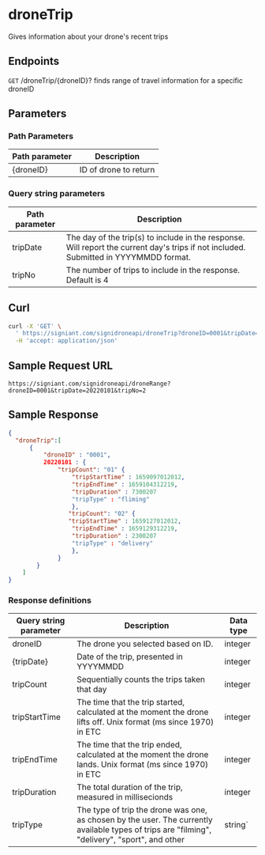 # droneTrip

Gives information about your drone's recent trips

## Endpoints

`GET` /droneTrip/{droneID}?
finds range of travel information for a specific droneID

## Parameters
### Path Parameters
|Path parameter|Description|
|--|--|
| {droneID} |ID of drone to return   |

### Query string parameters
|Path parameter|Description|
|--|--|
|tripDate| The day of the trip(s) to include in the response. Will report the current day's trips if not included. Submitted in YYYYMMDD format. |
|tripNo| The number of trips to include in the response. Default is 4 |

## Curl

```bash
curl -X 'GET' \
  ' https://signiant.com/signidroneapi/droneTrip?droneID=0001&tripDate=20220101&tripNo=2' \
  -H 'accept: application/json'
```

## Sample Request URL

    https://signiant.com/signidroneapi/droneRange?droneID=0001&tripDate=20220101&tripNo=2

## Sample Response
```json
{
  "droneTrip":[
	  {
		  "droneID" : "0001",
		  20220101 : {
			  "tripCount": "01" {
				  "tripStartTime" : 1659097012012,
				  "tripEndTime" : 1659104312219,
				  "tripDuration" : 7300207
				  "tripType" : "fliming"
				  },
				 "tripCount": "02" {
				 "tripStartTime" : 1659127012012,
				  "tripEndTime" : 1659129312219,
				  "tripDuration" : 2300207
				  "tripType" : "delivery"
				  },
			  }
		}
	]	  
}


```

### Response definitions
|Query string parameter| Description |Data type |
|--|--|--|
| droneID | The drone you selected based on ID. |integer
| {tripDate} | Date of the trip, presented in YYYYMMDD | integer
| tripCount | Sequentially counts the trips taken that day | integer
| tripStartTime | The time that the trip started, calculated at the moment the drone lifts off. Unix format (ms since 1970) in ETC |integer
| tripEndTime | The time that the trip ended, calculated at the moment the drone lands. Unix format (ms since 1970) in ETC |integer
|tripDuration | The total duration of the trip, measured in millisecionds | integer
| tripType |  The type of trip the drone was one, as chosen by the user. The currently available types of trips are "filming", "delivery", "sport", and other|string`
    
